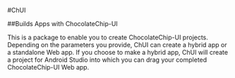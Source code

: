 #ChUI

##Builds Apps with ChocolateChip-UI

This is a package to enable you to create ChocolateChip-UI projects. Depending on the parameters you provide, ChUI can create a hybrid app or a standalone Web app. If you choose to make a hybrid app, ChUI will create a project for  Android Studio into which you can drag your completed ChocolateChip-UI Web app. 
